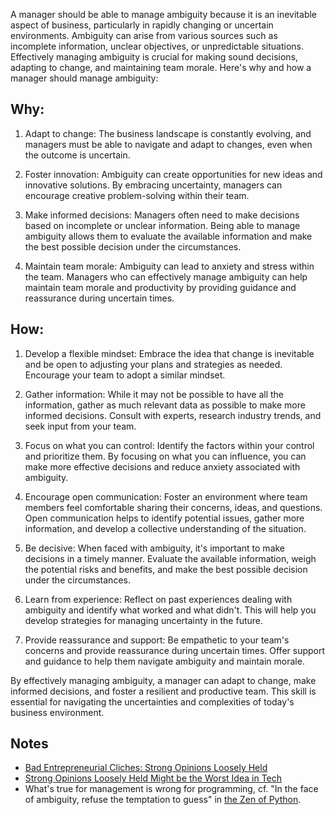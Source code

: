 A manager should be able to manage ambiguity because it is an inevitable aspect of business, particularly in rapidly changing or uncertain environments. Ambiguity can arise from various sources such as incomplete information, unclear objectives, or unpredictable situations. Effectively managing ambiguity is crucial for making sound decisions, adapting to change, and maintaining team morale. Here's why and how a manager should manage ambiguity:

## Why:

1. Adapt to change: The business landscape is constantly evolving, and managers must be able to navigate and adapt to changes, even when the outcome is uncertain.

1. Foster innovation: Ambiguity can create opportunities for new ideas and innovative solutions. By embracing uncertainty, managers can encourage creative problem-solving within their team.

1. Make informed decisions: Managers often need to make decisions based on incomplete or unclear information. Being able to manage ambiguity allows them to evaluate the available information and make the best possible decision under the circumstances.

1. Maintain team morale: Ambiguity can lead to anxiety and stress within the team. Managers who can effectively manage ambiguity can help maintain team morale and productivity by providing guidance and reassurance during uncertain times.

## How:

1. Develop a flexible mindset: Embrace the idea that change is inevitable and be open to adjusting your plans and strategies as needed. Encourage your team to adopt a similar mindset.

1. Gather information: While it may not be possible to have all the information, gather as much relevant data as possible to make more informed decisions. Consult with experts, research industry trends, and seek input from your team.

1. Focus on what you can control: Identify the factors within your control and prioritize them. By focusing on what you can influence, you can make more effective decisions and reduce anxiety associated with ambiguity.

1. Encourage open communication: Foster an environment where team members feel comfortable sharing their concerns, ideas, and questions. Open communication helps to identify potential issues, gather more information, and develop a collective understanding of the situation.

1. Be decisive: When faced with ambiguity, it's important to make decisions in a timely manner. Evaluate the available information, weigh the potential risks and benefits, and make the best possible decision under the circumstances.

1. Learn from experience: Reflect on past experiences dealing with ambiguity and identify what worked and what didn't. This will help you develop strategies for managing uncertainty in the future.

1. Provide reassurance and support: Be empathetic to your team's concerns and provide reassurance during uncertain times. Offer support and guidance to help them navigate ambiguity and maintain morale.

By effectively managing ambiguity, a manager can adapt to change, make informed decisions, and foster a resilient and productive team. This skill is essential for navigating the uncertainties and complexities of today's business environment.

## Notes

- [Bad Entrepreneurial Cliches: Strong Opinions Loosely Held](https://feld.com/archives/2019/05/bad-entrepreneurial-cliches-strong-opinions-loosely-held/)
- [Strong Opinions Loosely Held Might be the Worst Idea in Tech](https://medium.com/swlh/strong-opinions-loosely-held-might-be-the-worst-idea-in-tech-c3e65cb512f1)
- What's true for management is wrong for programming, cf. "In the face of ambiguity, refuse the temptation to guess" in [the Zen of Python](https://inventwithpython.com/blog/2018/08/17/the-zen-of-python-explained/).
